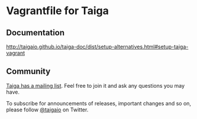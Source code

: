 # Vagrantfile for Taiga

## Documentation

http://taigaio.github.io/taiga-doc/dist/setup-alternatives.html#setup-taiga-vagrant

## Community ##

[Taiga has a mailing list](http://groups.google.com/d/forum/taigaio). Feel free to join it and ask any questions you may have.

To subscribe for announcements of releases, important changes and so on, please follow [@taigaio](https://twitter.com/taigaio) on Twitter.

